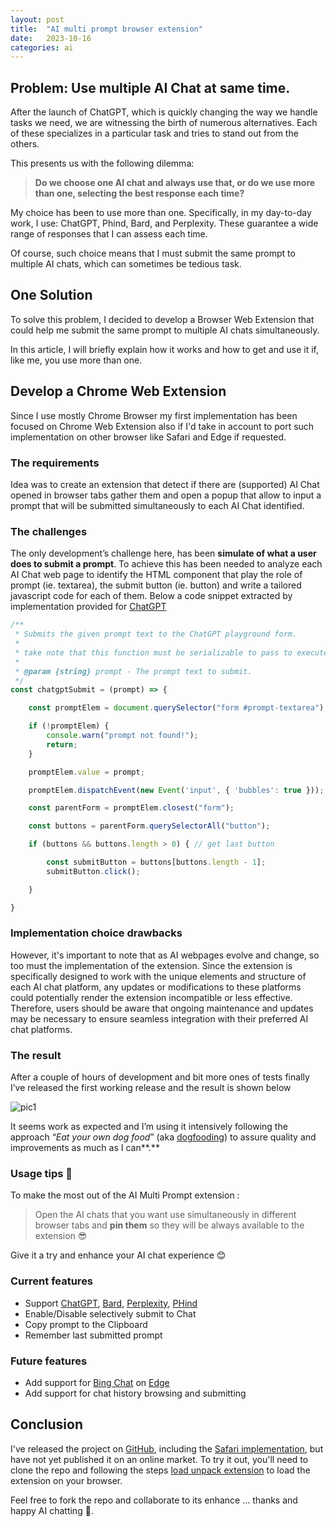 ```yaml
---
layout: post
title:  "AI multi prompt browser extension"
date:   2023-10-16
categories: ai
---
```


## Problem: Use multiple AI Chat at same time.

After the launch of ChatGPT, which is quickly changing the way we handle tasks we need, we are witnessing the birth of numerous alternatives. Each of these specializes in a particular task and tries to stand out from the others.

This presents us with the following dilemma: 
> **Do we choose one AI chat and always use that, or do we use more than one, selecting the best response each time?**

My choice has been to use more than one. Specifically, in my day-to-day work, I use: ChatGPT, Phind, Bard, and Perplexity. These guarantee a wide range of responses that I can assess each time.

Of course, such choice means that I must submit the same prompt to multiple AI chats, which can sometimes be tedious task.

## One Solution

To solve this problem, I decided to develop a Browser Web Extension that could help me submit the same prompt to multiple AI chats simultaneously.

In this article, I will briefly explain how it works and how to get and use it if, like me, you use more than one.

## Develop a Chrome Web Extension

Since I use mostly Chrome Browser my first implementation has been focused on Chrome Web Extension also if I'd take in account to port such implementation on other browser like Safari and Edge if requested.

### The requirements

Idea was to create an extension that detect if there are (supported) AI Chat opened in browser tabs gather them and open a popup that allow to input a prompt that will be submitted simultaneously to each AI Chat identified.

### The challenges

The only development’s challenge here, has been **simulate of what a user does to submit a prompt**. To achieve this has been needed to analyze each AI Chat web page to identify the HTML component that play the role of prompt (ie. textarea), the submit button (ie. button) and write a tailored javascript code for each of them. Below a code snippet extracted by implementation provided for [ChatGPT]

```typescript
/**
 * Submits the given prompt text to the ChatGPT playground form.
 * 
 * take note that this function must be serializable to pass to executeScript. Don't call subfunction etc.
 * 
 * @param {string} prompt - The prompt text to submit.
 */
const chatgptSubmit = (prompt) => {

    const promptElem = document.querySelector("form #prompt-textarea");

    if (!promptElem) {
        console.warn("prompt not found!");
        return;
    }

    promptElem.value = prompt;

    promptElem.dispatchEvent(new Event('input', { 'bubbles': true }));

    const parentForm = promptElem.closest("form");

    const buttons = parentForm.querySelectorAll("button");

    if (buttons && buttons.length > 0) { // get last button

        const submitButton = buttons[buttons.length - 1];
        submitButton.click();

    }

}  
```

### Implementation choice drawbacks

However, it's important to note that as AI webpages evolve and change, so too must the implementation of the extension. Since the extension is specifically designed to work with the unique elements and structure of each AI chat platform, any updates or modifications to these platforms could potentially render the extension incompatible or less effective. Therefore, users should be aware that ongoing maintenance and updates may be necessary to ensure seamless integration with their preferred AI chat platforms. 

### The result

After a couple of hours of development and bit more ones of tests finally I’ve released the first working release and the result is shown below

![pic1](../../../../assets/ai-multi-prompt-browser-extension/pic1.png)

It seems work as expected and I’m using it intensively following the approach “_Eat your own dog food_” (aka [dogfooding]) to assure quality and improvements as much as I can**.**

### Usage tips 🔧

To make the most out of the AI Multi Prompt extension :

> Open the AI chats that you want use simultaneously in different browser tabs and **pin them** so they will be always available to the extension 😎

Give it a try and enhance your AI chat experience 😊

### Current features

- Support [ChatGPT], [Bard], [Perplexity], [PHind]
- Enable/Disable selectively submit to Chat
- Copy prompt to the Clipboard
- Remember last submitted prompt

### Future features

- Add support for [Bing Chat][bing] on [Edge]
- Add support for chat history browsing and submitting

## Conclusion

I've released the project on [GitHub], including the [Safari implementation][safari], but have not yet published it on an online market. To try it out, you'll need to clone the repo and following the steps [load unpack extension][load-unpacked] to load the extension on your browser.

Feel free to fork the repo and collaborate to its enhance … thanks and happy AI chatting 💬.


[chatgpt]: https://chat.openai.com/
[bard]: https://bard.google.com/
[perplexity]: https://perplexity.ai/
[phind]: https://phind.com/
[github]: https://github.com/bsorrentino/AI-MultiPrompt-Extension
[chrome]: https://www.google.com/chrome/
[load-unpacked]: https://developer.chrome.com/docs/extensions/mv3/getstarted/development-basics/#load-unpacked
[bing]: https://www.bing.com/business/ai-chat
[safari]: https://developer.apple.com/documentation/safariservices/safari_web_extensions
[lex]: https://aws.amazon.com/lex/
[edge]: https://www.microsoft.com/en-us/edge
[dogfooding]: https://en.wikipedia.org/wiki/Eating_your_own_dog_food

